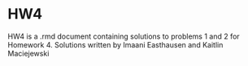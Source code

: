 # HW4
HW4 is a .rmd document containing solutions to problems 1 and 2 for Homework 4. Solutions written by Imaani Easthausen and Kaitlin Maciejewski
